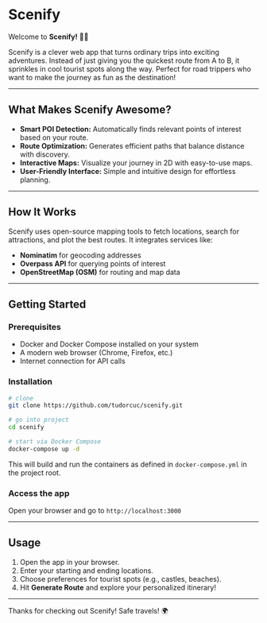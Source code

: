 # Scenify

Welcome to **Scenify!** 🚗🌄

Scenify is a clever web app that turns ordinary trips into exciting adventures. Instead of just giving you the quickest route from A to B, it sprinkles in cool tourist spots along the way. Perfect for road trippers who want to make the journey as fun as the destination!

---

## What Makes Scenify Awesome?

- **Smart POI Detection:** Automatically finds relevant points of interest based on your route.  
- **Route Optimization:** Generates efficient paths that balance distance with discovery.  
- **Interactive Maps:** Visualize your journey in 2D with easy-to-use maps.  
- **User-Friendly Interface:** Simple and intuitive design for effortless planning.

---

## How It Works

Scenify uses open-source mapping tools to fetch locations, search for attractions, and plot the best routes. It integrates services like:

- **Nominatim** for geocoding addresses  
- **Overpass API** for querying points of interest  
- **OpenStreetMap (OSM)** for routing and map data

---

## Getting Started

### Prerequisites

- Docker and Docker Compose installed on your system  
- A modern web browser (Chrome, Firefox, etc.)  
- Internet connection for API calls

### Installation

```bash
# clone
git clone https://github.com/tudorcuc/scenify.git

# go into project
cd scenify

# start via Docker Compose
docker-compose up -d
```

This will build and run the containers as defined in `docker-compose.yml` in the project root.

### Access the app

Open your browser and go to `http://localhost:3000`  

---

## Usage

1. Open the app in your browser.  
2. Enter your starting and ending locations.  
3. Choose preferences for tourist spots (e.g., castles, beaches).  
4. Hit **Generate Route** and explore your personalized itinerary!

---

Thanks for checking out Scenify! Safe travels! 🌍
